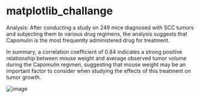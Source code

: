 # matplotlib_challange
Analysis:
After conducting a study on 249 mice diagnosed with SCC tumors and subjecting them to various drug regimens, the analysis suggests that Capomulin is the most frequently administered drug for treatment.

In summary, a correlation coefficient of 0.84 indicates a strong positive relationship between mouse weight and average observed tumor volume during the Capomulin regimen, suggesting that mouse weight may be an important factor to consider when studying the effects of this treatment on tumor growth.


![image](https://github.com/Ani2587/matplotlib_challange/assets/17106097/dfb51148-bcdb-4c25-84a8-9f90ef25bfee)
